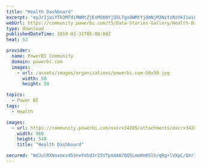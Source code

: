 ```yaml
---
title: "Health Dashboard"
excerpt: "eyJrIjoiYTk3MTdiMWMtZjExMS00YjQ5LTgxOWMtYjdmNjM3NzYzNzhkIiwidCI6IjA4MTQ3M2M2LTUwNGEtNDM3Zi04MzhjLWFiOWE2ZjY3MWVmYyIsImMiOjR9"
webUrl: https://community.powerbi.com/t5/Data-Stories-Gallery/Health-Dashboard/m-p/658240
type: download
publishedDateTime: 2019-03-31T05:08:00Z
heat: 52

provider:
  name: PowerBI Community
  domain: powerbi.com
  images:
    - url: /assets/images/organizations/powerbi.com-50x50.jpg
      width: 50
      height: 50

topics:
  - Power BI
tags:
  - Health

images:
  - url: https://community.powerbi.com/oxcrx34285/attachments/oxcrx34285/DataStoriesGallery/2580/1/Scientific-researcher-in-medical-PowerPoint-Templates%20%5BSalvo%20automaticamente%5D.png
    width: 960
    height: 540
    title: "Health Dashboard"

secured: "WdJulRXNnxmxs453nvFm5d3r25VTpX4AA7QQ5LmeKm0Slh/qRg+lVXpC/QXr7pSaqkKlJw2eKAX4jN3wvbmtugJzwFg4oMC2c9LQNekD2a5mG/6PmplbfuaUVUuh+wjDrsInUdvZVVase/3Fw9JEtbJCv53iwtJ4TzlIqMjHXWBRJyUk820DGVRtNQLXzcLBjTlJVPAzPtgEahxSYmdPdWrEexCL1bGNrBdZXLIQoDyRg0t7UhttYFW/K48xN8K0Uzl0HBsCDRcJMe1jHTf5Lcc3UW8nHHkAzC8tLzD+i7WqP+lO4yKtToAAlRML/3mcdMGrom0uuIoHnkLBxZgxqob71WAJI5K9o1NQ9mQNZVgYA5I2KvTiNUfjetM7lo1b;sJLIfmqvVwQtZnQ1iCmARw=="
---
```


